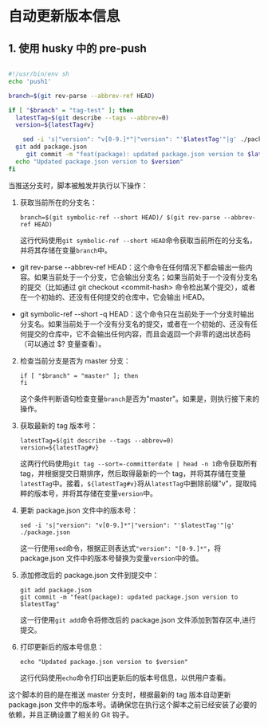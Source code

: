 # 自动更新版本信息

## 1. 使用 husky 中的 pre-push

```sh

#!/usr/bin/env sh
echo 'push1'

branch=$(git rev-parse --abbrev-ref HEAD)

if [ "$branch" = "tag-test" ]; then
  latestTag=$(git describe --tags --abbrev=0)
  version=${latestTag#v}

	sed -i 's|"version": "v[0-9.]*"|"version": "'$latestTag'"|g' ./package.json
  git add package.json
	 git commit -m "feat(package): updated package.json version to $latestTag"
  echo "Updated package.json version to $version"
fi

```

当推送分支时，脚本被触发并执行以下操作：

1. 获取当前所在的分支名：

   ```shell
   branch=$(git symbolic-ref --short HEAD)/ $(git rev-parse --abbrev-ref HEAD)
   ```

   这行代码使用`git symbolic-ref --short HEAD`命令获取当前所在的分支名，并将其存储在变量`branch`中。

- git rev-parse --abbrev-ref HEAD：这个命令在任何情况下都会输出一些内容。如果当前处于一个分支，它会输出分支名；如果当前处于一个没有分支名的提交（比如通过 git checkout \<commit-hash\> 命令检出某个提交），或者在一个初始的、还没有任何提交的仓库中，它会输出 HEAD。

- git symbolic-ref --short -q HEAD：这个命令只在当前处于一个分支时输出分支名。如果当前处于一个没有分支名的提交，或者在一个初始的、还没有任何提交的仓库中，它不会输出任何内容，而且会返回一个非零的退出状态码（可以通过 $? 变量查看）。

2. 检查当前分支是否为 master 分支：

   ```shell
   if [ "$branch" = "master" ]; then
   fi
   ```

   这个条件判断语句检查变量`branch`是否为"master"。如果是，则执行接下来的操作。

3. 获取最新的 tag 版本号：

   ```shell
   latestTag=$(git describe --tags --abbrev=0)
   version=${latestTag#v}
   ```

   这两行代码使用`git tag --sort=-committerdate | head -n 1`命令获取所有 tag，并根据提交日期排序，然后取得最新的一个 tag，并将其存储在变量`latestTag`中。接着，`${latestTag#v}`将从`latestTag`中删除前缀"v"，提取纯粹的版本号，并将其存储在变量`version`中。

4. 更新 package.json 文件中的版本号：

   ```shell
   sed -i 's|"version": "v[0-9.]*"|"version": "'$latestTag'"|g' ./package.json
   ```

   这一行使用`sed`命令，根据正则表达式`"version": "[0-9.]*"`，将 package.json 文件中的版本号替换为变量`version`中的值。

5. 添加修改后的 package.json 文件到提交中：

   ```shell
   git add package.json
   git commit -m "feat(package): updated package.json version to $latestTag"
   ```

   这一行使用`git add`命令将修改后的 package.json 文件添加到暂存区中,进行提交。

6. 打印更新后的版本号信息：

   ```shell
   echo "Updated package.json version to $version"
   ```

   这行代码使用`echo`命令打印出更新后的版本号信息，以供用户查看。

这个脚本的目的是在推送 master 分支时，根据最新的 tag 版本自动更新 package.json 文件中的版本号。请确保您在执行这个脚本之前已经安装了必要的依赖，并且正确设置了相关的 Git 钩子。
